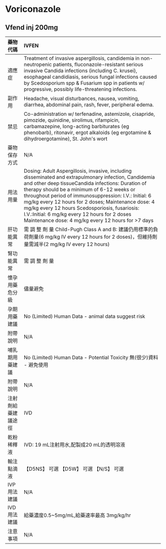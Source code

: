 # Voriconazole

## Vfend inj 200mg

| 藥物代碼           | IVFEN                                                                                                                                                                                                                                                                                                                                                                                                                                                                           |
|:-------------------|:--------------------------------------------------------------------------------------------------------------------------------------------------------------------------------------------------------------------------------------------------------------------------------------------------------------------------------------------------------------------------------------------------------------------------------------------------------------------------------|
| 適應症             | Treatment of invasive aspergillosis, candidemia in non-neutropenic patients, fluconazole-resistant serious invasive Candida infections (including C. krusei), esophageal candidiasis, serious fungal infections caused by Scedosporium spp & Fusarium spp in patients w/ progressive, possibly life-threatening infections.                                                                                                                                                     |
| 副作用             | Headache, visual disturbances, nausea, vomiting, diarrhea, abdominal pain, rash, fever, peripheral edema.                                                                                                                                                                                                                                                                                                                                                                       |
| 禁忌               | Co-administration w/ terfenadine, astemizole, cisapride, pimozide, quinidine, sirolimus, rifampicin, carbamazepine, long-acting barbiturates (eg phenobarb), ritonavir, ergot alkaloids (eg ergotamine & dihydroergotamine), St. John's wort                                                                                                                                                                                                                                    |
| 藥物保存方式       | N/A                                                                                                                                                                                                                                                                                                                                                                                                                                                                             |
| 用法用量           | Dosing: Adult Aspergillosis, invasive, including disseminated and extrapulmonary infection, Candidemia and other deep tissueCandida infections: Duration of therapy should be a minimum of 6-12 weeks or throughout period of immunosuppression: I.V.: Initial: 6 mg/kg every 12 hours for 2 doses; Maintenance dose: 4 mg/kg every 12 hours Scedosporiosis, fusariosis: I.V.:Initial: 6 mg/kg every 12 hours for 2 doses  Maintenance dose: 4 mg/kg every 12 hours for >7 days |
| 肝功能異常         | 需 調 整 劑 量  Child-Pugh Class A and B: 建議仍用標準的負荷劑量(6 mg/kg IV every 12 hours for 2 doses)，但維持劑量需減半(2 mg/kg IV every 12 hours)                                                                                                                                                                                                                                                                                                                            |
| 腎功能異常         | 需 調 整 劑 量                                                                                                                                                                                                                                                                                                                                                                                                                                                                  |
| 懷孕用藥危分級     | 儘量避免                                                                                                                                                                                                                                                                                                                                                                                                                                                                        |
| 孕期用藥建議       | No (Limited) Human Data - animal data suggest risk                                                                                                                                                                                                                                                                                                                                                                                                                              |
| 附帶說明           | N/A                                                                                                                                                                                                                                                                                                                                                                                                                                                                             |
| 哺乳期用藥建議     | No (Limited) Human Data - Potential Toxicity 無(很少)資料 - 避免使用                                                                                                                                                                                                                                                                                                                                                                                                            |
| 附帶說明           | N/A                                                                                                                                                                                                                                                                                                                                                                                                                                                                             |
| 注射劑給藥建議途徑 | IVD                                                                                                                                                                                                                                                                                                                                                                                                                                                                             |
| 乾粉稀釋液         | IVD: 19 mL注射用水,配製成20 mL的透明溶液                                                                                                                                                                                                                                                                                                                                                                                                                                        |
| 輸注點滴液         | 【D5NS】 可選  【D5W】 可選  【N/S】 可選                                                                                                                                                                                                                                                                                                                                                                                                                                       |
| IVP 用法建議       | N/A                                                                                                                                                                                                                                                                                                                                                                                                                                                                             |
| IVD 用法建議       | 給藥濃度0.5~5mg/mL,給藥速率最高 3mg/kg/hr                                                                                                                                                                                                                                                                                                                                                                                                                                       |
| 注意事項           | N/A                                                                                                                                                                                                                                                                                                                                                                                                                                                                             |

